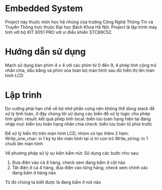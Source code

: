 ﻿# Embedded System
Project này thuộc môn học hệ nhúng của trường Công Nghệ Thông Tin và Truyền Thông trực thuộc Đại học Bách Khoa Hà Nội.
Project là lập trình máy tính với bộ KIT 8051 PRO với vi điều khiển STC89C52.

# Hướng dẫn sử dụng
Mạch sử dụng bàn phím 4 x 4 với các phím từ 0 đến 9, 4 phép tính cộng trừ nhân chia, dấu bằng và phím xóa toàn bộ màn hình sau đó hiển thị lên màn hình LCD

# Lập trình
Do vướng phải hạn chế về bộ nhớ phần cứng nên không thể dùng stack để xử lý tính toán, ở đây chúng tôi sử dụng các biển để xử lý logic cho phép tính gồm:
result: kết quả phép tính
local: biến lưu toán hạng hiện tại đang nhập
mul: biến lưu toán hạng nhân chia
check: biến lưu toán tử phía trước

Để xử lý hiển thị trên màn hình LCD, nhóm có tạo thêm 2 hàm:
Write_one_char: in 1 ký tự lên màn hình tại vị trí con trỏ
Write_string: in 1 chuỗi lên màn hình

Về phương pháp sử lý sự kiện bấm nút:
Sử dụng các bước như sau:
1. Đưa điện vào cả 4 hàng, check xem đang bấm ở cột nào
2. Tăt điện ở cả 4 hàng, đưa điện vào từng hàng, check xem chính xác đang bấm ở hàng nào

Từ đó chúng ta biết được là đang bấm ở nút nào

